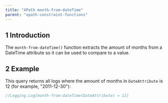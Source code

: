 ```yaml
---
title: "XPath month-from-dateTime"
parent: "xpath-constraint-functions"
---
```


## 1 Introduction

The `month-from-dateTime()` function extracts the amount of months from a DateTime attribute so it can be used to compare to a value.

## 2 Example

This query returns all logs where the amount of months in `DateAttribute` is 12 (for example, "2011-12-30"):

```java
//Logging.Log[month-from-dateTime(DateAttribute) = 12]
```
